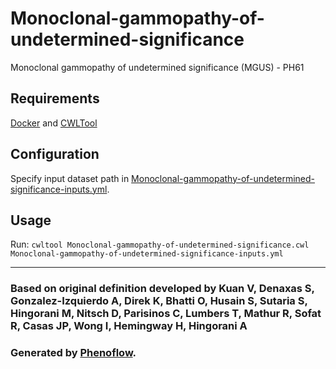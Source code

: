 # Monoclonal-gammopathy-of-undetermined-significance

Monoclonal gammopathy of undetermined significance (MGUS) - PH61

## Requirements

[Docker](https://docs.docker.com/install/) and [CWLTool](https://github.com/common-workflow-language/cwltool#install)

## Configuration

Specify input dataset path in [Monoclonal-gammopathy-of-undetermined-significance-inputs.yml](Monoclonal-gammopathy-of-undetermined-significance-inputs.yml).

## Usage

Run: `cwltool Monoclonal-gammopathy-of-undetermined-significance.cwl Monoclonal-gammopathy-of-undetermined-significance-inputs.yml`

***

### Based on original definition developed by Kuan V, Denaxas S, Gonzalez-Izquierdo A, Direk K, Bhatti O, Husain S, Sutaria S, Hingorani M, Nitsch D, Parisinos C, Lumbers T, Mathur R, Sofat R, Casas JP, Wong I, Hemingway H, Hingorani A
### Generated by [Phenoflow](https://kclhi.org/phenoflow).
